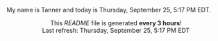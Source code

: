 My name is Tanner and today is Thursday, September 25, 5:17 PM EDT.

<p align="center">This <i>README</i> file is generated <b>every 3 hours</b>!</br>Last refresh: Thursday, September 25, 5:17 PM EDT<br /></p>
